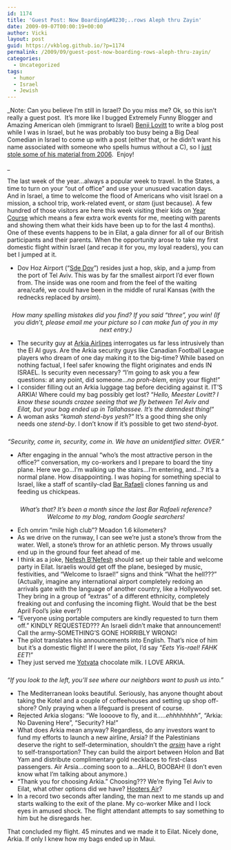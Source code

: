 ```yaml
---
id: 1174
title: 'Guest Post: Now Boarding&#8230;..rows Aleph thru Zayin'
date: 2009-09-07T00:00:19+00:00
author: Vicki
layout: post
guid: https://vkblog.github.io/?p=1174
permalink: /2009/09/guest-post-now-boarding-rows-aleph-thru-zayin/
categories:
  - Uncategorized
tags:
  - humor
  - Israel
  - Jewish
---
```

_Note: Can you believe I&#8217;m still in Israel? Do you miss me? Ok, so this isn&#8217;t really a guest post.  It&#8217;s more like I bugged Extremely Funny Blogger and Amazing American oleh (immigrant to Israel) [Benji Lovitt](http://www.whatwarzone.com/) to write a blog post while I was in Israel, but he was probably too busy being a Big Deal Comedian in Israel to come up with a post (either that, or he didn&#8217;t want his name associated with someone who spells humus without a C), so I [just stole some of his material from 2006](http://www.whatwarzone.com/2006/12/now-boardingrows-aleph-thru-zayin.html).  Enjoy!
  
_ 

The last week of the year…always a popular week to travel. In the States, a time to turn on your “out of office” and use your unusued vacation days. And in Israel, a time to welcome the flood of Americans who visit Israel on a mission, a school trip, work-related event, or <span style="font-style: italic;">stam</span> (just because). A few hundred of those visitors are here this week visiting their kids on [Year Course](http://www.yearcourse.org/) which means a few extra work events for me, meeting with parents and showing them what their kids have been up to for the last 4 months). One of these events happens to be in Eilat, a gala dinner for all of our British participants and their parents. When the opportunity arose to take my first domestic flight within Israel (and recap it for you, my loyal readers), you can bet I jumped at it.

  * Dov Hoz Airport (“[Sde Dov](http://en.wikipedia.org/wiki/Sde_Dov_Airport)”) resides just a hop, skip, and a jump from the port of Tel Aviv. This was by far the smallest airport I’d ever flown from. The inside was one room and from the feel of the waiting area/café, we could have been in the middle of rural Kansas (with the rednecks replaced by <span style="font-style: italic;">arsim</span>).

<div style="text-align: center;">
  <a href="http://1.bp.blogspot.com/_eC_CacGjgfA/RZbYaSxXKkI/AAAAAAAAAE0/MDGlQI0TTUk/s1600-h/IMG_1755.jpg" onblur="try {parent.deselectBloggerImageGracefully();} catch(e) {}"><img id="BLOGGER_PHOTO_ID_5014433181350701634" style="margin: 0px auto 10px; display: block; text-align: center; cursor: pointer;" src="http://1.bp.blogspot.com/_eC_CacGjgfA/RZbYaSxXKkI/AAAAAAAAAE0/MDGlQI0TTUk/s400/IMG_1755.jpg" border="0" alt="" /></a><span style="font-style: italic;">How many spelling mistakes did you find? If you said “three”, you win! (If you didn&#8217;t, please email me your picture so I can make fun of you in my next entry.)</span>
</div>

  * The security guy at [Arkia Airlines](http://www.arkia.co.il/) interrogates us far less intrusively than the El Al guys. Are the Arkia security guys like Canadian Football League players who dream of one day making it to the big-time? While based on nothing factual, I feel safer knowing the flight originates and ends IN ISRAEL. Is security even necessary? “I’m going to ask you a few questions: at any point, did someone…<span style="font-style: italic;">no proh-blem</span>, enjoy your flight!”
  * I consider filling out an Arkia luggage tag before deciding against it. IT’S ARKIA! Where could my bag possibly get lost? “<span style="font-style: italic;">Hello, Meester Lovitt? I know these sounds crazee seeing that we fly between Tel Aviv and Eilat, but your bag ended up in Tallahassee. It’s the damndest thing!</span>&#8220;
  * A woman asks “<span style="font-style: italic;">kamah stend-bys yesh</span>?” It’s a good thing she only needs one <span style="font-style: italic;">stend-by</span>. I don’t know if it’s possible to get two <span style="font-style: italic;">stend-byot</span>.

<div style="text-align: center;">
  <a href="http://3.bp.blogspot.com/_eC_CacGjgfA/RZbYjyxXKlI/AAAAAAAAAE8/ISxmGqdqLag/s1600-h/IMG_1757.jpg" onblur="try {parent.deselectBloggerImageGracefully();} catch(e) {}"><img id="BLOGGER_PHOTO_ID_5014433344559458898" style="margin: 0px auto 10px; display: block; text-align: center; cursor: pointer;" src="http://3.bp.blogspot.com/_eC_CacGjgfA/RZbYjyxXKlI/AAAAAAAAAE8/ISxmGqdqLag/s400/IMG_1757.jpg" border="0" alt="" /></a><span style="font-style: italic;">&#8220;Security, come in, security, come in. We have an unidentified sitter. OVER.&#8221;</span>
</div>

  * After engaging in the annual “who’s the most attractive person in the office?” conversation, my co-workers and I prepare to board the tiny plane. Here we go&#8230;I’m walking up the stairs&#8230;I’m entering, and…? It’s a normal plane. How disappointing. I was hoping for something special to Israel, like a staff of scantily-clad [Bar Rafaeli](http://www.barrefaeli.net/) clones fanning us and feeding us chickpeas.

<div style="text-align: center;">
  <a href="http://2.bp.blogspot.com/_eC_CacGjgfA/RZbcGixXKnI/AAAAAAAAAFM/s_FtXsF1Qt0/s1600-h/39092062_43094478f2.jpg" onblur="try {parent.deselectBloggerImageGracefully();} catch(e) {}"><img id="BLOGGER_PHOTO_ID_5014437240094796402" style="margin: 0px auto 10px; display: block; text-align: center; cursor: pointer;" src="http://2.bp.blogspot.com/_eC_CacGjgfA/RZbcGixXKnI/AAAAAAAAAFM/s_FtXsF1Qt0/s400/39092062_43094478f2.jpg" border="0" alt="" /></a><span style="font-style: italic;">What’s that? It’s been a month since the last Bar Rafaeli reference?<br /> Welcome to my blog, random Google searchers!</span>
</div>

  * Ech omrim “mile high club”? Moadon 1.6 kilometers?
  * As we drive on the runway, I can see we’re just a stone’s throw from the water. Well, a stone’s throw for an athletic person. My throws usually end up in the ground four feet ahead of me.
  * I think as a joke, [Nefesh B’Nefesh](http://www.nbn.org.il/) should set up their table and welcome party in Eilat. Israelis would get off the plane, besieged by music, festivities, and “Welcome to Israel!” signs and think “What the hell???” (Actually, imagine any international airport completely redoing an arrivals gate with the language of another country, like a Hollywood set. They bring in a group of “extras” of a different ethnicity, completely freaking out and confusing the incoming flight. Would that be the best April Fool’s joke ever?)
  * “Everyone using portable computers are kindly requested to turn them off.” KINDLY REQUESTED??? An Israeli didn’t make that announcement! Call the army-SOMETHING’S GONE HORRIBLY WRONG!
  * The pilot translates his announcements into English. That&#8217;s nice of him but it’s a domestic flight! If I were the pilot, I’d say “<span style="font-style: italic;">Eets Yis-rael! FAHK EET</span>!”
  * They just served me [Yotvata](http://www.yotvata.org.il/Dairyeng/DairyHistoryEng1.html) chocolate milk. I LOVE ARKIA.

<a href="http://2.bp.blogspot.com/_eC_CacGjgfA/RZbYwixXKmI/AAAAAAAAAFE/gQZYIYGXFVw/s1600-h/IMG_1760.jpg" onblur="try {parent.deselectBloggerImageGracefully();} catch(e) {}"><img id="BLOGGER_PHOTO_ID_5014433563602791010" style="margin: 0px auto 10px; display: block; text-align: center; cursor: pointer;" src="http://2.bp.blogspot.com/_eC_CacGjgfA/RZbYwixXKmI/AAAAAAAAAFE/gQZYIYGXFVw/s400/IMG_1760.jpg" border="0" alt="" /></a><span style="font-style: italic;">“If you look to the left, you’ll see where our neighbors want to push us into.”<br /> </span>

  * The Mediterranean looks beautiful. Seriously, has anyone thought about taking the Kotel and a couple of coffeehouses and setting up shop off-shore? Only praying when a lifeguard is present of course.
  * Rejected Arkia slogans: “We loooove to fly, and it…..<span style="font-style: italic;">ehhhhhhhh”</span>, “Arkia: No Davening Here”, “Security? Ha!”
  * What does Arkia mean anyway? Regardless, do any investors want to fund my efforts to launch a new airline, Arsia? If the Palestinians deserve the right to self-determination, shouldn’t the <a style="font-style: italic;" href="http://youtube.com/watch?v=Iyq41uksRSM">arsim</a> have a right to self-transportation? They can build the airport between Holon and Bat Yam and distribute complimentary gold necklaces to first-class passengers. Air Arsia…coming soon to a…AHLO, BOOBAH! (I don&#8217;t even know what I&#8217;m talking about anymore.)
  * “Thank you for choosing Arkia.” Choosing??? We’re flying Tel Aviv to Eilat, what other options did we have? [Hooters Air](http://www.hootersair.com/)?
  * In a record two seconds after landing, the man next to me stands up and starts walking to the exit of the plane. My co-worker Mike and I lock eyes in amused shock. The flight attendant attempts to say something to him but he disregards her.

That concluded my flight. 45 minutes and we made it to Eilat. Nicely done, Arkia. If only I knew how my bags ended up in Maui.